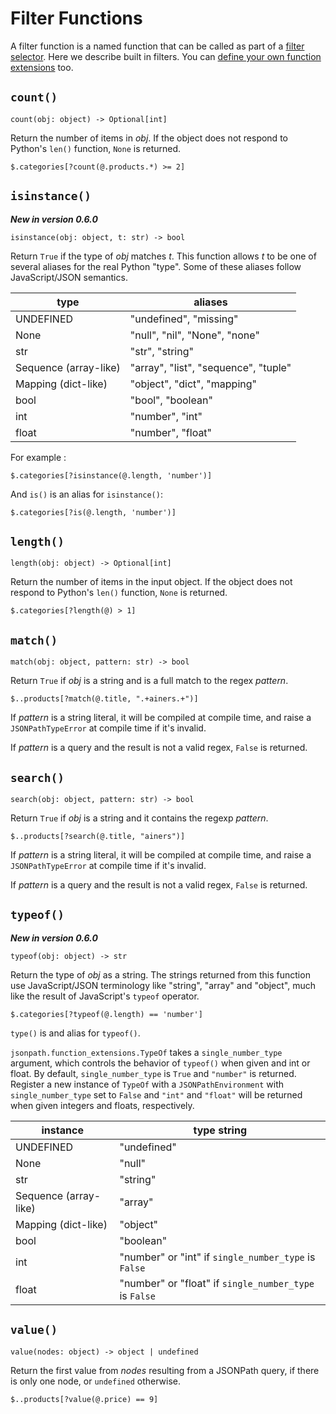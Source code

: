 # Filter Functions

A filter function is a named function that can be called as part of a [filter selector](syntax.md#filter-selector). Here we describe built in filters. You can [define your own function extensions](advanced.md#function-extensions) too.

## `count()`

```text
count(obj: object) -> Optional[int]
```

Return the number of items in _obj_. If the object does not respond to Python's `len()` function, `None` is returned.

```
$.categories[?count(@.products.*) >= 2]
```

## `isinstance()`

**_New in version 0.6.0_**

```text
isinstance(obj: object, t: str) -> bool
```

Return `True` if the type of _obj_ matches _t_. This function allows _t_ to be one of several aliases for the real Python "type". Some of these aliases follow JavaScript/JSON semantics.

| type                  | aliases                              |
| --------------------- | ------------------------------------ |
| UNDEFINED             | "undefined", "missing"               |
| None                  | "null", "nil", "None", "none"        |
| str                   | "str", "string"                      |
| Sequence (array-like) | "array", "list", "sequence", "tuple" |
| Mapping (dict-like)   | "object", "dict", "mapping"          |
| bool                  | "bool", "boolean"                    |
| int                   | "number", "int"                      |
| float                 | "number", "float"                    |

For example :

```
$.categories[?isinstance(@.length, 'number')]
```

And `is()` is an alias for `isinstance()`:

```
$.categories[?is(@.length, 'number')]
```

## `length()`

```text
length(obj: object) -> Optional[int]
```

Return the number of items in the input object. If the object does not respond to Python's `len()` function, `None` is returned.

```
$.categories[?length(@) > 1]
```

## `match()`

```text
match(obj: object, pattern: str) -> bool
```

Return `True` if _obj_ is a string and is a full match to the regex _pattern_.

```text
$..products[?match(@.title, ".+ainers.+")]
```

If _pattern_ is a string literal, it will be compiled at compile time, and raise a `JSONPathTypeError` at compile time if it's invalid.

If _pattern_ is a query and the result is not a valid regex, `False` is returned.

## `search()`

```text
search(obj: object, pattern: str) -> bool
```

Return `True` if _obj_ is a string and it contains the regexp _pattern_.

```text
$..products[?search(@.title, "ainers")]
```

If _pattern_ is a string literal, it will be compiled at compile time, and raise a `JSONPathTypeError` at compile time if it's invalid.

If _pattern_ is a query and the result is not a valid regex, `False` is returned.

## `typeof()`

**_New in version 0.6.0_**

```text
typeof(obj: object) -> str
```

Return the type of _obj_ as a string. The strings returned from this function use JavaScript/JSON terminology like "string", "array" and "object", much like the result of JavaScript's `typeof` operator.

```
$.categories[?typeof(@.length) == 'number']
```

`type()` is and alias for `typeof()`.

`jsonpath.function_extensions.TypeOf` takes a `single_number_type` argument, which controls the behavior of `typeof()` when given and int or float. By default, `single_number_type` is `True` and `"number"` is returned. Register a new instance of `TypeOf` with a `JSONPathEnvironment` with `single_number_type` set to `False` and `"int"` and `"float"` will be returned when given integers and floats, respectively.

| instance              | type string                                            |
| --------------------- | ------------------------------------------------------ |
| UNDEFINED             | "undefined"                                            |
| None                  | "null"                                                 |
| str                   | "string"                                               |
| Sequence (array-like) | "array"                                                |
| Mapping (dict-like)   | "object"                                               |
| bool                  | "boolean"                                              |
| int                   | "number" or "int" if `single_number_type` is `False`   |
| float                 | "number" or "float" if `single_number_type` is `False` |

## `value()`

```
value(nodes: object) -> object | undefined
```

Return the first value from _nodes_ resulting from a JSONPath query, if there is only one node, or `undefined` otherwise.

```text
$..products[?value(@.price) == 9]
```
